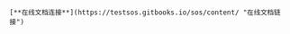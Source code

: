                                                                                        [**在线文档连接**](https://testsos.gitbooks.io/sos/content/ "在线文档链接")

